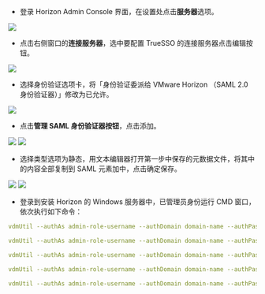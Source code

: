 <IntegrationDetailCard :title="`Horizon 配置 SAML 认证`">

- 登录 Horizon Admin Console 界面，在设置处点击**服务器**选项。

![](~@imagesZhCn/integration/vmware_horizon/3-1.png)

- 点击右侧窗口的**连接服务器**，选中要配置 TrueSSO 的连接服务器点击编辑按钮。

![](~@imagesZhCn/integration/vmware_horizon/3-2.png)

- 选择身份验证选项卡，将「身份验证委派给 VMware Horizon （SAML 2.0 身份验证器）」修改为已允许。

![](~@imagesZhCn/integration/vmware_horizon/3-3.png)

- 点击**管理 SAML 身份验证器按钮**，点击添加。

![](~@imagesZhCn/integration/vmware_horizon/3-4.png)
![](~@imagesZhCn/integration/vmware_horizon/3-5.png)

- 选择类型选项为静态，用文本编辑器打开第一步中保存的元数据文件，将其中的内容全部复制到 SAML 元素加中，点击确定保存。

![](~@imagesZhCn/integration/vmware_horizon/3-6.png)
![](~@imagesZhCn/integration/vmware_horizon/3-7.png)

- 登录到安装 Horizon 的 Windows 服务器中，已管理员身份运行 CMD 窗口，依次执行如下命令：
``` yaml
vdmUtil --authAs admin-role-username --authDomain domain-name --authPassword admin-user-password --truesso --environment --add --enrollmentServer enroll-server-fqdn

vdmUtil --authAs admin-role-username --authDomain domain-name --authPassword admin-user-password --truesso --environment --list --enrollmentServer enroll-server-fqdn --domain domain-fqdn

vdmUtil --authAs admin-role-username --authDomain domain-name --authPassword admin-user-password --truesso --create --connector --domain domain-fqdn --template TrueSSO-template-name --primaryEnrollmentServer enroll-server-fqdn --secondaryEnrollmentServer enroll-server-fqdn --certificateServer ca-common-name --mode enabled

vdmUtil --authAs admin-role-username --authDomain domain-name --authPassword admin-user-password --truesso --list --authenticator

vdmUtil --authAs admin-role-username --authDomain domain-name --authPassword admin-user-password --truesso --authenticator --edit --name authenticator-fqdn --truessoMode ENABLED
```


</IntegrationDetailCard>
